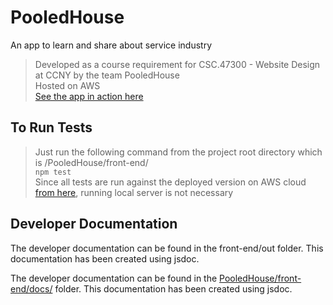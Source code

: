 # PooledHouse

An app to learn and share about service industry
> Developed as a course requirement for CSC.47300 - Website Design at CCNY by the team PooledHouse  
Hosted on AWS  
[See the app in action here](http://front-end-20190514132134-hostingbucket-phdev.s3-website-us-east-1.amazonaws.com/)  

## To Run Tests  
> Just run the following command from the project root directory which is /PooledHouse/front-end/  
`npm test`  
Since all tests are run against the deployed version on AWS cloud [from here](http://front-end-20190514132134-hostingbucket-phdev.s3-website-us-east-1.amazonaws.com/), running local server is not necessary  

## Developer Documentation  
The developer documentation can be found in the front-end/out folder. This documentation has been created using jsdoc.  

The developer documentation can be found in the  [PooledHouse/front-end/docs/](https://github.com/FarhanHyder/PooledHouse/tree/master/front-end/docs) folder. This documentation has been created using jsdoc.  
